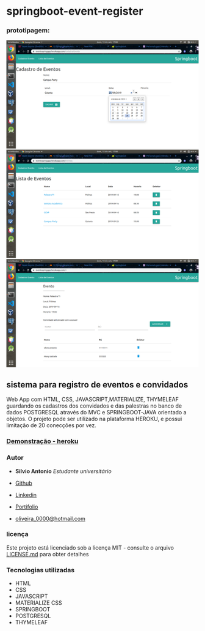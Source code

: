 # springboot-event-register

### prototipagem:
![](Captura%20de%20tela%20de%202019-09-15%2017-08-29.png)
![](Captura%20de%20tela%20de%202019-09-15%2017-08-52.png)
![](Captura%20de%20tela%20de%202019-09-15%2017-09-34.png)

## sistema para registro de eventos e convidados 

Web App com HTML, CSS, JAVASCRIPT,MATERIALIZE, THYMELEAF guardando os cadastros dos convidados e das palestras
no banco de dados POSTGRESQL através do MVC e SPRINGBOOT-JAVA orientado a objetos. O projeto pode ser utilizado na plataforma HEROKU,
e possui limitação de 20 conecções por vez.

### [Demonstração - heroku](http://eventospringapp.herokuapp.com/eventos)

### Autor

* **Silvio Antonio** *Estudante universitário*

* [Github](https://github.com/silvioantonio)
* [Linkedin](https://www.linkedin.com/in/silvio-antonio-de-oliveira-junior-621813142/)
* [Portifolio](http://www.silvioantonio.ml)
* oliveira_0000@hotmail.com

### licença

Este projeto está licenciado sob a licença MIT - consulte o arquivo [LICENSE.md](LICENSE) para obter detalhes

### Tecnologias utilizadas

* HTML
* CSS
* JAVASCRIPT
* MATERIALIZE CSS
* SPRINGBOOT
* POSTGRESQL
* THYMELEAF

